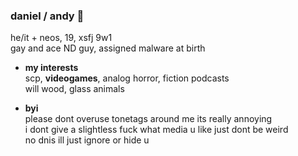 ### daniel / andy 🎈
he/it + neos, 19, xsfj 9w1
 <br> gay and ace ND guy, assigned malware at birth
- **my interests**
<br> scp, **videogames**, analog horror, fiction podcasts
<br> will wood, glass animals

- **byi**
<br> please dont overuse tonetags around me its really annoying
<br> i dont give a slightless fuck what media u like just dont be weird
<br> no dnis ill just ignore or hide u
